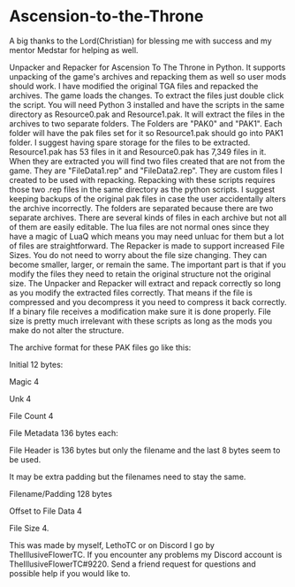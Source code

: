 # Ascension-to-the-Throne
A big thanks to the Lord(Christian) for blessing me with success and my mentor Medstar for helping as well.

Unpacker and Repacker for Ascension To The Throne in Python. It supports unpacking of the game's archives and repacking them as well so user mods should work. I have modified the original TGA files and repacked the archives. The game loads the changes. To extract the files just double click the script. You will need Python 3 installed and have the scripts in the same directory as Resource0.pak and Resource1.pak. It will extract the files in the archives to two separate folders. The Folders are "PAK0" and "PAK1". Each folder will have the pak files set for it so Resource1.pak should go into PAK1 folder. I suggest having spare storage for the files to be extracted. Resource1.pak has 53 files in it and Resource0.pak has 7,349 files in it. When they are extracted you will find two files created that are not from the game. They are "FileData1.rep" and "FileData2.rep". They are custom files I created to be used with repacking. Repacking with these scripts requires those two .rep files in the same directory as the python scripts. I suggest keeping backups of the original pak files in case the user accidentally alters the archive incorrectly. The folders are separated because there are two separate archives. There are several kinds of files in each archive but not all of them are easily editable. The lua files are not normal ones since they have a magic of LuaQ which means you may need unluac for them but a lot of files are straightforward. The Repacker is made to support increased File Sizes. You do not need to worry about the file size changing.
They can become smaller, larger, or remain the same. The important part is
that if you modify the files they need to retain the original structure not the original size. The Unpacker and Repacker will extract and
repack correctly so long as you modify the extracted files correctly. That means if the file is compressed and you decompress it you need to
compress it back correctly. If a binary file receives a modification make sure it is done properly. File size is pretty much irrelevant with these scripts
as long as the mods you make do not alter the structure.

The archive format for these PAK files go like this:

Initial 12 bytes:

Magic 4

Unk 4

File Count 4

File Metadata 136 bytes each:

File Header is 136 bytes but only the filename and the last 8 bytes seem to be used.

It may be extra padding but the filenames need to stay the same.

Filename/Padding 128 bytes

Offset to File Data 4

File Size 4.

This was made by myself, LethoTC or on Discord I go by TheIllusiveFlowerTC. If you encounter any problems my Discord account is TheIllusiveFlowerTC#9220. Send a friend request for questions and possible help if you would like to.
